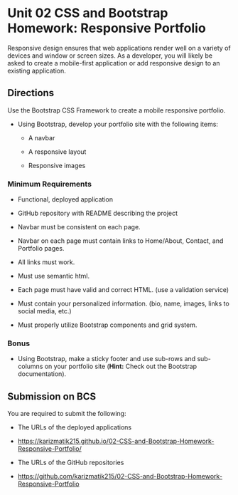 # Unit 02 CSS and Bootstrap Homework: Responsive Portfolio

Responsive design ensures that web applications render well on a variety of devices and window or screen sizes. As a developer, you will likely be asked to create a mobile-first application or add responsive design to an existing application. 


## Directions

Use the Bootstrap CSS Framework to create a mobile responsive portfolio.

* Using Bootstrap, develop your portfolio site with the following items:

   * A navbar

   * A responsive layout

   * Responsive images

### Minimum Requirements

* Functional, deployed application

* GitHub repository with README describing the project

* Navbar must be consistent on each page.

* Navbar on each page must contain links to Home/About, Contact, and Portfolio pages.

* All links must work.

* Must use semantic html.

* Each page must have valid and correct HTML. (use a validation service)

* Must contain your personalized information. (bio, name, images, links to social media, etc.)

* Must properly utilize Bootstrap components and grid system.

### Bonus

* Using Bootstrap, make a sticky footer and use sub-rows and sub-columns on your portfolio site (**Hint:** Check out the Bootstrap documentation).

## Submission on BCS

You are required to submit the following:

* The URLs of the deployed applications
* https://karizmatik215.github.io/02-CSS-and-Bootstrap-Homework-Responsive-Portfolio/

* The URLs of the GitHub repositories
* https://github.com/karizmatik215/02-CSS-and-Bootstrap-Homework-Responsive-Portfolio